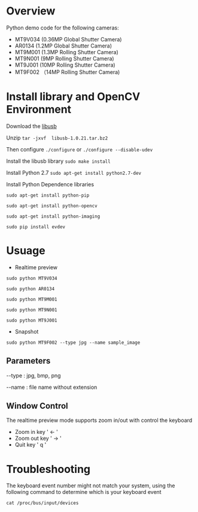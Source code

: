 # Overview

Python demo code for the following cameras:

- MT9V034 (0.36MP Global Shutter Camera)
- AR0134 (1.2MP Global Shutter Camera)
- MT9M001 (1.3MP Rolling Shutter Camera)
- MT9N001 (9MP Rolling Shutter Camera)
- MT9J001 (10MP Rolling Shutter Camera)
- MT9F002 （14MP Rolling Shutter Camera)

# Install library and OpenCV Environment

Download the [libusb](https://sourceforge.net/projects/libusb/files/libusb-1.0/) 

Unzip `tar -jxvf  libusb-1.0.21.tar.bz2`

Then configure `./configure` or `./configure --disable-udev`

Install the libusb library `sudo make install` 

Install Python 2.7 `sudo apt-get install python2.7-dev`

Install Python Dependence libraries 

`sudo apt-get install python-pip`

`sudo apt-get install python-opencv`

`sudo apt-get install python-imaging`

`sudo pip install evdev`

# Usuage

- Realtime preview

``` sudo python MT9V034 ```

``` sudo python AR0134 ```

``` sudo python MT9M001 ```

``` sudo python MT9N001 ```

``` sudo python MT9J001 ```

- Snapshot

``` sudo python MT9F002 --type jpg --name sample_image ```

## Parameters
--type : jpg, bmp, png

--name : file name without extension

## Window Control
The realtime preview mode supports zoom in/out with control the keyboard

- Zoom in key ' <- '
- Zoom out key ' -> '
- Quit key ' q '

# Troubleshooting
The keyboard event number might not match your system, using the following command to determine which is your keyboard event

``` cat /proc/bus/input/devices ```
